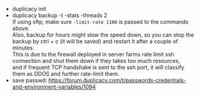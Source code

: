 - duplicacy init <snapshot id> <storage url>
 - duplicacy backup -t <tag> -stats -threads 2
   <br>If using sftp, make sure `-limit-rate 1100` is passed to the commands above.
   <br>Also, backup for hours might slow the speed down, so you can stop the backup by ctrl + c (it will be saved) and restart it after a couple of minutes.
   <br>This is due to the firewall deployed in server farms rate limit ssh connection and shut them down if they takes too much resources,
   <br>and if frequent TCP handshake is sent to the ssh port, it will classify them as DDOS and further rate-limit them.
 - save passwd: https://forum.duplicacy.com/t/passwords-credentials-and-environment-variables/1094
